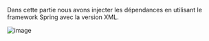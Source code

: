 Dans cette partie nous avons injecter les dépendances en utilisant le framework Spring avec la version XML.

![image](https://user-images.githubusercontent.com/101976300/161964609-d0510777-3945-449b-a432-6947a2de3a9f.png)
